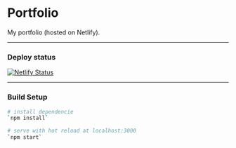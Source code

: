 # Portfolio

My portfolio (hosted on Netlify).

---

### Deploy status

[![Netlify Status](https://api.netlify.com/api/v1/badges/0d044046-5c74-47b1-9da1-72146049f92a/deploy-status)](https://app.netlify.com/sites/romantic-heyrovsky-d64fa8/deploys)

---

### Build Setup

```bash
# install dependencie
`npm install`

# serve with hot reload at localhost:3000
`npm start`
```
